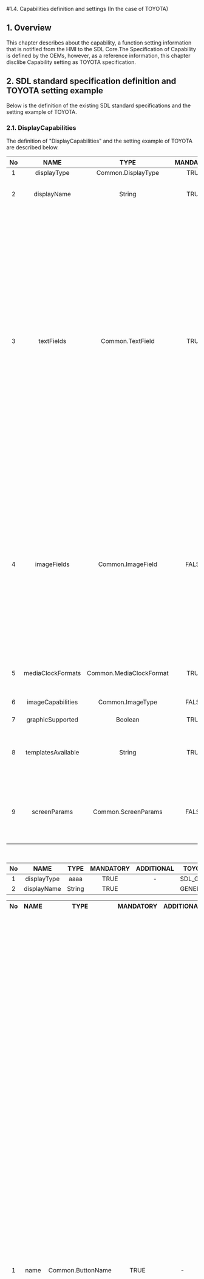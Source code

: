 #1.4. Capabilities definition and settings (In the case of TOYOTA)
## 1. Overview
This chapter describes about the capability, a function setting information that is notified from the HMI to the SDL Core.The Specification of Capability is defined by the OEMs,  however, as a reference information, this chapter disclibe Capability setting as TOYOTA specification.

## 2. SDL standard specification definition and TOYOTA setting example
Below is the definition of the existing SDL standard specifications and the setting example of TOYOTA.
### 2.1. DisplayCapabilities
The definition of "DisplayCapabilities" and the setting example of TOYOTA are described below.

| No | NAME               | TYPE  | MANDATORY | ADDITIONAL |TOYOTA Setting|DESCRIPTION|
|:-: | :-:                | :-:   | :-:       | :-:        |--------------|-----------|
|1|displayType|Common.DisplayType|TRUE|	-|SDL_GENERIC|-|
|2|displayName|String|TRUE||GENERIC_DISPLAY|The name of the display the app is connected to.|
|3|textFields |Common.TextField|TRUE|array: true<br>minsize: 0<br>maxsize: 100|{"name": "mainField1",                "characterSet":  "TYPE2SET",  "width": 500,  "rows": 1},<br>{"name": "mainField2",                "characterSet":  "TYPE2SET",  "width": 500,  "rows": 1},<br>{"name": "mainField3",                "characterSet":  "TYPE2SET",  "width": 500,  "rows": 1},<br>{"name": "mainField4",                "characterSet":  "TYPE2SET",  "width": 500,  "rows": 1},<br>{"name": "statusBar",                 "characterSet":  "TYPE2SET",  "width": 500,  "rows": 1},<br>{"name": "mediaClock",                "characterSet":  "TYPE2SET",  "width": 500,  "rows": 1},<br>{"name": "mediaTrack",                "characterSet":  "TYPE2SET",  "width": 500,  "rows": 1},<br>{"name": "alertText1",                "characterSet":  "TYPE2SET",  "width": 500,  "rows": 1},<br>{"name": "alertText2",                "characterSet":  "TYPE2SET",  "width": 500,  "rows": 1},<br>{"name": "alertText3",                "characterSet":  "TYPE2SET",  "width": 500,  "rows": 1},<br>{"name": "scrollableMessageBody",     "characterSet":  "TYPE2SET",  "width": 500,  "rows": 1},<br>{"name": "initialInteractionText",    "characterSet":  "TYPE2SET",  "width": 500,  "rows": 1},<br>{"name": "navigationText1",           "characterSet":  "TYPE2SET",  "width": 500,  "rows": 1},<br>{"name": "navigationText2",           "characterSet":  "TYPE2SET",  "width": 500,  "rows": 1},<br>{"name": "ETA",                       "characterSet":  "TYPE2SET",  "width": 500,  "rows": 1},<br>{"name": "totalDistance",             "characterSet":  "TYPE2SET",  "width": 500,  "rows": 1},<br>{"name": "navigationText",            "characterSet":  "TYPE2SET",  "width": 500,  "rows": 1},<br>{"name": "audioPassThruDisplayText1", "characterSet":  "TYPE2SET",  "width": 500,  "rows": 1},<br>{"name": "audioPassThruDisplayText2", "characterSet":  "TYPE2SET",  "width": 500,  "rows": 1},<br>{"name": "sliderHeader",              "characterSet":  "TYPE2SET",  "width": 500,  "rows": 1},<br>{"name": "sliderFooter",              "characterSet":  "TYPE2SET",  "width": 500,  "rows": 1},<br>{"name": "notificationText",          "characterSet":  "TYPE2SET",  "width": 500,  "rows": 1},<br>{"name": "menuName",                  "characterSet":  "TYPE2SET",  "width": 500,  "rows": 1},<br>{"name": "secondaryText",             "characterSet":  "TYPE2SET",  "width": 500,  "rows": 1},<br>{"name": "tertiaryText",              "characterSet":  "TYPE2SET",  "width": 500,  "rows": 1},<br>{"name": "timeToDestination",         "characterSet":  "TYPE2SET",  "width": 500,  "rows": 1},<br>{"name": "turnText",                  "characterSet":  "TYPE2SET",  "width": 500,  "rows": 1},<br>{"name": "menuTitle",                 "characterSet":  "TYPE2SET",  "width": 500,  "rows": 1},<br>{"name": "phoneNumber",               "characterSet":  "TYPE2SET",  "width": 500,  "rows": 1},<br>{"name": "addressLines",              "characterSet":  "TYPE2SET",  "width": 500,  "rows": 1},<br>{"name": "locationDescription"      , "characterSet":  "TYPE2SET",  "width": 500,  "rows": 1},<br>{"name": "locationName",              "characterSet":  "TYPE2SET",  "width": 500,  "rows": 1}|-|
|4|imageFields|Common.ImageField|FALSE|array: true<br>minsize: 1<br>maxsize: 100|{"name": "softButtonImage",<br> "imageTypeSupported": ["GRAPHIC_BMP", "GRAPHIC_JPEG", "GRAPHIC_PNG"],<br> "imageResolution": { "resolutionWidth": 56, "resolutionHeight": 56 }},<br>{"name": "choiceImage",<br> "imageTypeSupported": ["GRAPHIC_BMP", "GRAPHIC_JPEG", "GRAPHIC_PNG"],<br> "imageResolution": { "resolutionWidth": 75, "resolutionHeight": 75 }},<br>{"name": "choiceSecondaryImage",<br> "imageTypeSupported": ["GRAPHIC_BMP", "GRAPHIC_JPEG", "GRAPHIC_PNG"],<br> "imageResolution": { "resolutionWidth": 75, "resolutionHeight": 75 }},<br>{"name": "menuIcon",<br> "imageTypeSupported": ["GRAPHIC_BMP", "GRAPHIC_JPEG", "GRAPHIC_PNG"],<br> "imageResolution": { "resolutionWidth": 75, "resolutionHeight": 75 }},<br>{"name": "cmdIcon",<br> "imageTypeSupported": ["GRAPHIC_BMP", "GRAPHIC_JPEG", "GRAPHIC_PNG"],<br> "imageResolution": { "resolutionWidth": 75, "resolutionHeight": 75 }},<br>{"name": "appIcon",<br> "imageTypeSupported": ["GRAPHIC_BMP", "GRAPHIC_JPEG", "GRAPHIC_PNG"],<br> "imageResolution": { "resolutionWidth": 70, "resolutionHeight": 70 }},<br>{"name": "graphic",<br> "imageTypeSupported": ["GRAPHIC_BMP", "GRAPHIC_JPEG", "GRAPHIC_PNG"],<br> "imageResolution": { "resolutionWidth": 373, "resolutionHeight": 373 }},<br>{"name": "secondaryGraphic",<br> "imageTypeSupported": ["GRAPHIC_BMP", "GRAPHIC_JPEG", "GRAPHIC_PNG"],<br> "imageResolution": { "resolutionWidth": 373, "resolutionHeight": 373 }}|-|
|5|mediaClockFormats|Common.MediaClockFormat|TRUE|array: true<br>minsize: 0<br>maxsize: 100|"CLOCK1", "CLOCK2", "CLOCK3", "CLOCKTEXT1", "CLOCKTEXT2", "CLOCKTEXT3", "CLOCKTEXT4"|-|
|6|imageCapabilities|Common.ImageType|FALSE|array: true<br>minsize: 0<br>maxsize: 2|DYNAMIC|-|
|7|graphicSupported|Boolean|TRUE||TRUE|-|
|8|templatesAvailable|String|TRUE|array: true<br>minsize: 0<br>maxsize: 100<br>maxlength: 100|"DEFAULT", "MEDIA", "NON-MEDIA", "ONSCREEN_PRESETS", "GRAPHIC_WITH_TEXT", "TEXT_WITH_GRAPHIC", "TILES_ONLY", "TEXTBUTTONS_ONLY", "GRAPHIC_WITH_TILES", "TILES_WITH_GRAPHIC", "GRAPHIC_WITH_TEXT_AND_SOFTBUTTONS","TEXT_AND_SOFTBUTTONS_WITH_GRAPHIC", "GRAPHIC_WITH_TEXTBUTTONS", "TEXTBUTTONS_WITH_GRAPHIC", "LARGE_GRAPHIC_WITH_SOFTBUTTONS", "DOUBLE_GRAPHIC_WITH_SOFTBUTTONS", "LARGE_GRAPHIC_ONLY"<br>|-|
|9|screenParams|Common.ScreenParams|FALSE||"resolution": {<br>    "resolutionWidth": 1163,<br>    "resolutionHeight": 720<br>},<br>"touchEventAvailable": {<br>    "pressAvailable": true,<br>    "multiTouchAvailable": false,<br>    "doublePressAvailable": false|-|
<br>

| No | NAME      | TYPE  | MANDATORY | ADDITIONAL |TOYOTA Setting |DESCRIPTION|
|:-: | :-:       | :-:   | :-:       | :-:        |-------------- |-----------|
| 1  |displayType|aaaa   |TRUE       |-           |SDL_GENERIC    |-          |
| 2  |displayName|String |TRUE       |            |GENERIC_DISPLAY|^|

<table>
  <tr>
    <th>No</th>
    <th>NAME</th>
    <th>TYPE</th>
    <th>MANDATORY</th>
    <th>ADDITIONAL</th>
    <th width="1000">TOYOTA Setting</th>
    <th>DESCRIPTION</th>
  </tr>
  <tr align="center">
    <td>1</td>
    <td>name</td>
    <td>Common.ButtonName</td>
    <td>TRUE</td>
    <td>-</td>
    <td align="left" rowspan="4">
       {"name": "PRESET_0",    "shortPressAvailable": true,  "longPressAvailable": true,  "upDownAvailable": false},<br>
       {"name": "PRESET_1",    "shortPressAvailable": true,  "longPressAvailable": true,  "upDownAvailable": false},<br>
       {"name": "PRESET_2",    "shortPressAvailable": true,  "longPressAvailable": true,  "upDownAvailable": false},<br>
       {"name": "PRESET_3",    "shortPressAvailable": true,  "longPressAvailable": true,  "upDownAvailable": false},<br>
       {"name": "PRESET_4",    "shortPressAvailable": true,  "longPressAvailable": true,  "upDownAvailable": false},<br>
       {"name": "PRESET_5",    "shortPressAvailable": true,  "longPressAvailable": true,  "upDownAvailable": false},<br>
       {"name": "PRESET_6",    "shortPressAvailable": true,  "longPressAvailable": true,  "upDownAvailable": false},<br>
       {"name": "PRESET_7",    "shortPressAvailable": true,  "longPressAvailable": true,  "upDownAvailable": false},<br>
       {"name": "PRESET_8",    "shortPressAvailable": true,  "longPressAvailable": true,  "upDownAvailable": false},<br>
       {"name": "PRESET_9",    "shortPressAvailable": true,  "longPressAvailable": true,  "upDownAvailable": false},<br>
       {"name": "PLAY_PAUSE",  "shortPressAvailable": true,  "longPressAvailable" :true,  "upDownAvailable": false},<br>
       {"name": "SEEKLEFT",    "shortPressAvailable": true,  "longPressAvailable": true,  "upDownAvailable": false},<br>
       {"name": "SEEKRIGHT",   "shortPressAvailable": true,  "longPressAvailable": true,  "upDownAvailable": false}
    </td>
    <td align="left">-</td>
  </tr>
</table>



### 2.2. TouchEventCapabilities
The definition of “TouchEventCapabilities” and the setting example of TOYOTA are described below.In case of TOYOTA setting, TouchEventCapability is set in "touchEventAvailable" in "screenParam" of "2.1 DisplayCapability".

| No | NAME               | TYPE  | MANDATORY | ADDITIONAL |TOYOTA Setting|DESCRIPTION|
|:-: | :-:                | :-:   | :-:       | :-:        |--------------|-----------|
|1   |pressAvailable      |Boolean|TRUE       |-           |TRUE          |-          |
|2   |multiTouchAvailable |Boolean|TRUE       |-           |FALSE         |-          |
|3   |doublePressAvailable|Boolean|TRUE       |-           |FALSE         |-          |
<br>

### 2.3. AudioPassThruCapabilities
The definition of “AudioPassThruCapabilities” and the setting example of TOYOTA are described below.

| No | NAME         | TYPE               | MANDATORY | ADDITIONAL |TOYOTA Setting|DESCRIPTION|
|:-: | :-:          | :-:                | :-:       | :-:        |--------------|-----------|
|1   |samplingRate  |Common.SamplingRate |TRUE       |-           |16KHZ         |-          |
|2   |bitsPerSample |Common.BitsPerSample|TRUE       |-           |RATE_16_BIT   |-          |
|3   |audioType     |Common.AudioType    |TRUE       |-           |PCM           |-          |
<br>

### 2.4. pcmStreamCapabilities
The definition of “pcmStreamCapabilities” and a setting example of TOYOTA are described below.

| No | NAME       | TYPE     | MANDATORY | ADDITIONAL |TOYOTA Setting|DESCRIPTION|
|:-: | :-:        | :-:      | :-:       | :-:        |--------------|-----------|
|1   |undefined   |undefined |undefined  |undefined   |"samplingRate": "16KHZ",<br>"bitsPerSample": "RATE_16_BIT",<br>"audioType": "PCM"        |-           |
*Although it is not defined in the SDL standard specifications, it is only defined in TOYOTA specification.|
<br>

### 2.5. SoftButtonCapabilities
The definition of "SoftButtonCapabilities" and the setting example of TOYOTA are described below.

| No | NAME              | TYPE   | MANDATORY | ADDITIONAL |TOYOTA Setting|DESCRIPTION|
|:-: | :-:               | :-:    | :-:       | :-:        |--------------|------------|
|1   |shortPressAvailable|Boolean |TRUE       | -          |TRUE         |The button supports a short press.<br>ver the button is pressed short, onButtonPressed( SHORT) must be invoked.|
|2   |longPressAvailable |Boolean |TRUE       | -          |FALSE        |The button supports a LONG press.<br>Whenever the button is pressed long, onButtonPressed( LONG) must be invoked.|
|3   |upDownAvailable    |Boolean |TRUE       | -          |FALSE        |The button supports "button down" and "button up".<br>Whenever the button is pressed, onButtonEvent( DOWN) must be invoked.<br>Whenever the button is released, onButtonEvent( UP) must be invoked.|
|4   |imageSupported     |Boolean |TRUE       | -          |TRUE         |Must be true if the button supports referencing a static or dynamic image.|
|5   |textSupported      |Boolean |FALSE      | -          |N/A          |The button supports the use of text.<br>If not included, the default value should be considered true that the button will support text.|

### 2.6. SystemCapabilities
The definition of “SystemCapabilities” and the setting example of TOYOTA are described below.
The Capability existing in the setting is described in (1) to (4) of this chapter.

| No | NAME                              | TYPE                           | MANDATORY | ADDITIONAL |TOYOTA Setting|DESCRIPTION|
|:-: | :-:                               | :-:                            | :-:       | :-:        |-------------|------------|
|1   |navigationCapability               |Common.NavigationCapability     |FALSE      | -          |Refer to (1) "navigationCapability" in section 2.6.    | - |
|2   |phoneCapability                    |Common.PhoneCapability          |FALSE      | -          |Refer to (2) "phoneCapability" in section 2.6.         | - |
|3   |videoStreamingCapability           |Common.VideoStreamingCapability |FALSE      | -          |Refer to (3) "videoStreamingCapability" in section 2.6.| - |
|4   |remoteControlCapability (undefined)|undefined                       |undefined  | undefined  |Refer to (4) "remoteControlCapability" in section 2.6. | - |
<br>

(1) "navigationCapability" in the “SystemCapability” setting is described below.

| No | NAME               | TYPE     | MANDATORY | ADDITIONAL |TOYOTA Setting|DESCRIPTION|
|:-: | :-:                | :-:      | :-:       | :-:        |--------------|-----------|
|1   |sendLocationEnabled |Boolean   |FALSE      | -          |TRUE          |If the module has the ability to add locations to the onboard nav|
|2   |getWayPointsEnabled |Boolean   |FALSE      | -          |TRUE          |If the module has the ability to return way points from onboard nav|
<br>

(2) "phoneCapability" in the "SystemCapability" setting is described below.

| No | NAME             | TYPE     | MANDATORY | ADDITIONAL |TOYOTA Setting|DESCRIPTION|
|:-: | :-:              | :-:      | :-:       | :-:        |--------------|-----------|
|1   |dialNumberEnabled |Boolean   |FALSE      | -          |TRUE          |If the module has the ability to perform dial number|
<br>

(3) "videoStreamingCapability" in the "SystemCapability" setting is described below.

| No | NAME                      | TYPE                       | MANDATORY | ADDITIONAL |TOYOTA Setting|DESCRIPTION|
|:-: | :-:                       | :-:                        | :-:       | :-:        |--------------|-----------|
|1   |preferredResolution        |Common.ImageResolution      |FALSE      | -          |resolutionWidth　 ： 1163<br>resolutionHeight　： 720| The preferred resolution of a video stream for decoding and rendering on HMI.|
|2   |maxBitrate                 |Integer                     |FALSE      |minvalue: 0<br>maxvalue: 2147483647| 10000 |The maximum bitrate of video stream that is supported, in kbps.|
|3   |supportedFormats           |Common.VideoStreamingFormat |FALSE      |array: true |{ "protocol: "RTP",<br>"codec": "H264" },<br>{ protocol: "RAW,<br>codec: "H264" }"|Detailed information on each format supported by this system, in its preferred order.|
|4   |hapticSpatialDataSupported |boolean                     |FALSE      | -          |FALSE         |True if the system can utilize the haptic spatial data from the REFERENCE being streamed.|
|5   |diagonalScreenSize         |Float                       |FALSE      |minvalue: 0 |N/A           |The diagonal screen size in inches.|
|6   |pixelPerInch               |Float                       |FALSE      |minvalue: 0 |N/A           |PPI is the diagonal resolution in pixels divided by the diagonal screen size in inches.|
|7   |scale                      |Float                       |FALSE      |minvalue: 1<br>maxvalue: 10|N/A           |The scaling factor the app should use to change the size of the projecting view.|
<br>

(4) “remoteControlCapability” in the “SystemCapability” setting is described below.
The TOYOTA setting of Capability existing in the setting is described in (4) -1 to (4) -5 of this chapter.

| No | NAME                          | TYPE                                  | MANDATORY | ADDITIONAL |TOYOTA Setting|DESCRIPTION|
|:-: | :-:                           | :-:                                   | :-:       | :-:        |--------------|-----------|
|1   |climateControlCapabilities     |ClimateControlCapabilities             |FALSE      |array: true<br>minsize: 1<br>maxsize: 100|Refer to (4)-1 "climateControlCapabilities" in section 2.6.|If included, the platform supports RC climate controls. For this baseline version, maxsize=1. i.e. only one climate control module is supported|
|2   |radioControlCapabilities       |RadioControlCapabilities               |FALSE      |array: true<br>minsize: 1<br>maxsize: 100|Refer to (4)-2 "radioControlCapabilities" in section 2.6.|If included, the platform supports RC radio controls. For this baseline version, maxsize=1. i.e. only one climate control module is supported|
|3   |buttonCapabilities             |Common.ButtonCapabilitie               |FALSE      |array: true<br>minsize: 1<br>maxsize: 100| N/A |If included, the platform supports RC button controls with the included button names|
|4   |seatControlCapabilities        |Common.SeatControlCapabilities         |FALSE      |minsize="1"<br>maxsize="100"<br>array="true"|Refer to (4)-3 "seatControlCapabilities" in section 2.6.|If included, the platform supports seat controls.|
|5   |audioControlCapabilities       |Common.AudioControlCapabilities        |FALSE      |minsize="1"<br>maxsize="100"<br>array="true" | Refer to (4)-4 "audioControlCapabilities" in section 2.6. |If included, the platform supports audio controls.|
|6   |hmiSettingsControlCapabilities |Common.HMISettingsControlCapabilities  |FALSE      | -          | Refer to (4)-5 "hmiSettingsControlCapabilities" in section 2.6.| If included, the platform supports hmi setting controls.|
|7   |lightControlCapabilities       |Common.LightControlCapabilities        |FALSE      | -          | N/A | If included, the platform supports light controls.|
<br>

(4) -1 The following describes “climateControlCapabilities” in the “RemoteControlCapabilities” setting.

| No | NAME                        | TYPE             | MANDATORY | ADDITIONAL |TOYOTA Setting|DESCRIPTION|
|:-: | :-:                         | :-:              | :-:       | :-:        |--------------|-----------|
|1   |moduleName                   |String            |TRUE       |maxlength: 100  | primary_climate | The short friendly name of the climate control module. It should not be used to identify a module by mobile application.|
|2   |moduleInfo                   |Common.ModuleInfo |FALSE      | -          |N/A | Information about a RC module, including its id. |
|3   |fanSpeedAvailable            |Boolean           |FALSE      | -          |TRUE          |Availability of the control of fan speed<br>True: Available, False: Not Available, Not present: Not Available. |
|4   |currentTemperatureAvailable  |Boolean           |FALSE      | -          |TRUE          |Availability of the reading of current temperature.<br>True: Available, False: Not Available, Not present: Not Available.|
|5   |desiredTemperatureAvailable  |Boolean           |FALSE      | -          |TRUE          |Availability of the control of desired temperature.<br>True: Available, False: Not Available, Not present: Not Available.|
|6   |acEnableAvailable            |Boolean           |FALSE      | -          |TRUE          |Availability of the control of turn on/off AC.<bf>True: Available, False: Not Available, Not present: Not Available.|
|7   |acMaxEnableAvailable         |Boolean           |FALSE      | -          |TRUE          |Availability of the control of enable/disable air conditioning is ON on the maximum level.<br>True: Available, False: Not Available, Not present: Not Available.|
|8   |circulateAirEnableAvailable  |Boolean           |FALSE      | -          |FALSE         |Availability of the control of enable/disable circulate Air mode.<br>True: Available, False: Not Available, Not present: Not Available.|
|9   |autoModeEnableAvailable      |Boolean           |FALSE      | -          |TRUE          |Availability of the control of enable/disable auto mode.<br>True: Available, False: Not Available, Not present: Not Available.|
|10  |dualModeEnableAvailable      |Boolean           |FALSE      | -          |TRUE          |Availability of the control of enable/disable dual mode.<br>True: Available, False: Not Available, Not present: Not Available.|
|11  |defrostZoneAvailable         |Boolean           |FALSE      | -          |FALSE         |Availability of the control of defrost zones.<br>True: Available, False: Not Available, Not present: Not Available|
|12  |defrostZone                  |DefrostZone       |FALSE      |array: true<br>minsize: 1<br>maxsize: 100 |N/A |A set of all defrost zones that are controllable.|
|13  |ventilationModeAvailable     |Boolean           |FALSE      | -          |FALSE         |Availability of the control of air ventilation mode.<br>True: Available, False: Not Available, Not present: Not Available.|
|14  |ventilationMode              |VentilationMode   |FALSE      |array: true<br>minsize: 1<br>maxsize: 100 |N/A |A set of all ventilation modes that are controllable|
|15  |heatedSteeringWheelAvailable |Boolean           |FALSE      | -          |TRUE          |Availability of the control (enable/disable) of heated Steering Wheel.<br>True: Available, False: Not Available, Not present: Not Available.|
|16  |heatedWindshieldAvailable    |Boolean           |FALSE      | -          |FALSE         |Availability of the control (enable/disable) of heated Windshield.<br>True: Available, False: Not Available, Not present: Not Available.|
|17  |heatedRearWindowAvailable    |Boolean           |FALSE      | -          |FALSE         |Availability of the control (enable/disable) of heated Rear Window.<br>True: Available, False: Not Available, Not present: Not Available.|
|18  |heatedMirrorsAvailable       |Boolean           |FALSE      | -          |FALSE         |Availability of the control (enable/disable) of heated Mirrors.<br>True: Available, False: Not Available, Not present: Not Available.|
|19  |climateEnableAvailable       |Boolean           |FALSE      | -          |N/A           |Availability of the control of enable/disable climate control.<br>True: Available, False: Not Available, Not present: Not Available.|
<br>

(4)-2 The “radioControlCapabilities” in the “RemoteControlCapabilities” setting is described below.

| No | NAME                           | TYPE             | MANDATORY | ADDITIONAL    |TOYOTA Setting|DESCRIPTION|
|:-: | :-:                            | :-:              | :-:       | :-:           |--------------|-----------|
|1   |moduleName                      |String            |TRUE       |maxlength: 100 |radio         |The short friendly name of the climate control module.<br>It should not be used to identify a module by mobile application.|
|2   |moduleInfo                      |Common.ModuleInfo |FALSE      | -             |N/A           |Information about a RC module, including its id.|
|3   |radioEnableAvailable            |Boolean           |FALSE      | -             |FALSE         |Availability of the control of enable/disable radio.<br>True: Available, False: Not Available, Not present: Not Available.|
|4   |radioBandAvailable              |Boolean           |FALSE      | -             |TRUE          |Availability of the control of radio band.<br>True: Available, False: Not Available, Not present: Not Available.|
|5   |radioFrequencyAvailable         |Boolean           |FALSE      | -             |TRUE          |Availability of the control of radio frequency.<br>True: Available, False: Not Available, Not present: Not Available.|
|6   |hdChannelAvailable              |Boolean           |FALSE      | -             |FALSE         |Availability of the control of HD radio channel.<br>True: Available, False: Not Available, Not present: Not Available|
|7   |rdsDataAvailable                |Boolean           |FALSE      | -             |TRUE          |Availability of the getting Radio Data System (RDS) data.<br>True: Available, False: Not Available, Not present: Not Available.|
|8   |availableHDsAvailable           |Boolean           |FALSE      | -             |FALSE         |Availability of the getting the number of available HD channels.<br>True: Available, False: Not Available, Not present: Not Available.|
|9   |stateAvailable                  |Boolean           |FALSE      | -             |FALSE         |Availability of the getting the Radio state.<br>True: Available, False: Not Available, Not present: Not Available.|
|10  |signalStrengthAvailable         |Boolean           |FALSE      | -             |FALSE         |Availability of the getting the signal strength.<br>True: Available, False: Not Available, Not present: Not Available.|
|11  |signalChangeThresholdAvailable  |Boolean           |FALSE      | -             |FALSE         |Availability of the getting the signal Change Threshold.<br>True: Available, False: Not Available, Not present: Not Available.|
|12  |sisDataAvailable                |Boolean           |FALSE      | -             |FALSE         |Availability of the getting HD radio Station Information Service (SIS) data.<br>True: Available, False: Not Available, Not present: Not Available.|
|13  |hdRadioEnableAvailable          |Boolean           |FALSE      | -             |FALSE         |Availability of the control of enable/disable HD radio.<br>True: Available, False: Not Available, Not present: Not Available.|
|14  |siriusxmRadioAvailable          |Boolean           |FALSE      | -             |FALSE         |Availability of sirius XM radio.<br>True: Available, False: Not Available, Not present: Not Available.|
|15  |availableHdChannelsAvailable    |Boolean           |FALSE      | -             |N/A           |Availability of the list of available HD sub-channel indexes.<br>True: Available, False: Not Available, Not present: Not Available.|
<br>

(4)-3 The "seatControlCapabilities" in the "RemoteControlCapabilities" setting is described below.

| No | NAME                                  | TYPE             | MANDATORY | ADDITIONAL     |TOYOTA Setting|DESCRIPTION|
|:-: | :-:                                   | :-:              | :-:       | :-:            |--------------|-----------|
|1   |moduleName                             |String            |TRUE       |maxlength="100" |driver_seat   |The short friendly name of the light control module.<br>It should not be used to identify a module by mobile application.|
|2   |moduleInfo                             |Common.ModuleInfo |FALSE      | -              |N/A           | - |
|3   |heatingEnabledAvailable                |Boolean           |FALSE      | -              |FALSE         | - |
|4   |coolingEnabledAvailable                |Boolean           |FALSE      | -              |FALSE         | - |
|5   |heatingLevelAvailable                  |Boolean           |FALSE      | -              |FALSE         | - |
|6   |coolingLevelAvailable                  |Boolean           |FALSE      | -              |FALSE         | - |
|7   |horizontalPositionAvailable            |Boolean           |FALSE      | -              |FALSE         | - |
|8   |verticalPositionAvailable              |Boolean           |FALSE      | -              |FALSE         | - |
|9   |frontVerticalPositionAvailable         |Boolean           |FALSE      | -              |FALSE         | - |
|10  |backVerticalPositionAvailable          |Boolean           |FALSE      | -              |FALSE         | - |
|11  |backTiltAngleAvailablee                |Boolean           |FALSE      | -              |FALSE         | - |
|12  |headSupportHorizontalPositionAvailable |Boolean           |FALSE      | -              |FALSE         | - |
|13  |headSupportVerticalPositionAvailable   |Boolean           |FALSE      | -              |FALSE         | - |
|14  |massageEnabledAvailable                |Boolean           |FALSE      | -              |FALSE         | - |
|15  |massageModeAvailable                   |Boolean           |FALSE      | -              |FALSE         | - |
|16  |massageCushionFirmnessAvailable        |Boolean           |FALSE      | -              |FALSE         | - |
|17  |memoryAvailable                        |Boolean           |FALSE      | -              |FALSE         | - |
<br>

(4)-4 The "audioControlCapabilities" in the "RemoteControlCapabilities" setting is described below.

| No | NAME                 | TYPE             | MANDATORY | ADDITIONAL     |TOYOTA Setting|DESCRIPTION|
|:-: | :-:                  | :-:              | :-:       | :-:            |--------------|-----------|
|1   |moduleName            |String            |TRUE       |maxlength="100" |audio         |The short friendly name of the light control module.<br>It should not be used to identify a module by mobile application.|
|2   |moduleInfo            |Common.ModuleInfo |FALSE      |                |N/A           |Information about a RC module, including its id.|
|3   |sourceAvailable       |Boolean           |FALSE      |                |FALSE         |Availability of the control of audio REFERENCE.|
|4   |keepContextAvailable  |Boolean           |FALSE      |                |FALSE         |Availability of the parameter keepContext.|
|5   |volumeAvailable       |Boolean           |FALSE      |                |FALSE         |Availability of the control of audio volume.|
|6   |equalizerAvailable    |Boolean           |FALSE      |                |FALSE         |Availability of the control of Equalizer Settings.|
|7   |equalizerMaxChannelId |Integer           |FALSE      |minvalue="1"<br> maxvalue="100" | 1 |Must be included if equalizerAvailable=true, and assume all IDs starting from 1 to this value are valid.|
<br>

(4)-5 The "hmiSettingsControlCapabilities" in the "RemoteControlCapabilities" setting is described below.

| No | NAME                    | TYPE             | MANDATORY | ADDITIONAL      |TOYOTA Setting|DESCRIPTION|
|:-: | :-:                     | :-:              | :-:       | :-:             |--------------|-----------|
|1   |moduleName               |String            |TRUE       |maxlength="100"  |hmiSettings   |The short friendly name of the hmi setting module.<br>It should not be used to identify a module by mobile application.|
|2   |moduleInfo               |Common.ModuleInfo |FALSE      |                 |N/A           |Information about a RC module, including its id.|
|3   |distanceUnitAvailable    |Boolean           |FALSE      |                 |FALSE         |Availability of the control of distance unit.|
|4   |temperatureUnitAvailable |Boolean           |FALSE      |                 |FALSE         |Availability of the control of temperature unit.|
|5   |displayModeUnitAvailable |Boolean           |FALSE      |                 |FALSE         |Availability of the control of HMI display mode.|
<br>

### 2.7. ButtonCapabilities

The definition of "ButtonCapabilities" and the setting example of TOYOTA are described below.
| No | NAME                    | TYPE             | MANDATORY | ADDITIONAL      |TOYOTA Setting|DESCRIPTION|
|:-: | :-:                     | :-:              | :-:       | :-:             |--------------|-----------|
|1   |moduleName               |String            |TRUE       |maxlength="100"  |hmiSettings   |           |
|1   |moduleName               |String            |TRUE       |maxlength="100"  |hmiSettings   |           |
|1   |moduleName               |String            |TRUE       |maxlength="100"  |hmiSettings   |           |
|1   |moduleName               |String            |TRUE       |maxlength="100"  | ^            |           |
|1   |moduleName               |String            |TRUE       |maxlength="100"  | ^            |           |

<table>
  <tr>
    <th>No</th>
    <th>NAME</th>
    <th>TYPE</th>
    <th>MANDATORY</th>
    <th>ADDITIONAL</th>
    <th>TOYOTA Setting</th>
    <th>DESCRIPTION</th>
  </tr>
  <tr align="center">
    <td>1</td>
    <td>name</td>
    <td>Common.ButtonName</td>
    <td>TRUE</td>
    <td>-</td>
    <td align="left" rowspan="4">
       {"name": "PRESET_0",    "shortPressAvailable": true,  "longPressAvailable": true,  "upDownAvailable": false},<br>
       {"name": "PRESET_1",    "shortPressAvailable": true,  "longPressAvailable": true,  "upDownAvailable": false},<br>
       {"name": "PRESET_2",    "shortPressAvailable": true,  "longPressAvailable": true,  "upDownAvailable": false},<br>
       {"name": "PRESET_3",    "shortPressAvailable": true,  "longPressAvailable": true,  "upDownAvailable": false},<br>
       {"name": "PRESET_4",    "shortPressAvailable": true,  "longPressAvailable": true,  "upDownAvailable": false},<br>
       {"name": "PRESET_5",    "shortPressAvailable": true,  "longPressAvailable": true,  "upDownAvailable": false},<br>
       {"name": "PRESET_6",    "shortPressAvailable": true,  "longPressAvailable": true,  "upDownAvailable": false},<br>
       {"name": "PRESET_7",    "shortPressAvailable": true,  "longPressAvailable": true,  "upDownAvailable": false},<br>
       {"name": "PRESET_8",    "shortPressAvailable": true,  "longPressAvailable": true,  "upDownAvailable": false},<br>
       {"name": "PRESET_9",    "shortPressAvailable": true,  "longPressAvailable": true,  "upDownAvailable": false},<br>
       {"name": "PLAY_PAUSE",  "shortPressAvailable": true,  "longPressAvailable" :true,  "upDownAvailable": false},<br>
       {"name": "SEEKLEFT",    "shortPressAvailable": true,  "longPressAvailable": true,  "upDownAvailable": false},<br>
       {"name": "SEEKRIGHT",   "shortPressAvailable": true,  "longPressAvailable": true,  "upDownAvailable": false}
    </td>
    <td align="left">-</td>
  </tr>
  <tr align="center">
    <td> 2 </td>
    <td>shortPressAvailable</td>
    <td>Boolean</td><td>TRUE</td>
    <td> - </td>
    <td align="left"> - </td>
  </tr>
  <tr align="center">
    <td> 3 </td>
    <td>longPressAvailable </td>
    <td>Boolean</td>
    <td>TRUE</td>
    <td>-</td>
    <td align="left"> -</td>
  </tr>
  <tr align="center">
    <td> 4 </td>
    <td>upDownAvailable</td>
    <td>Boolean</td>
    <td>TRUE</td>
    <td>-</td>
    <td align="left"> - </td>
  </tr>
  <tr align="center">
    <td> 5 </td>
    <td>moduleInfo</td>
    <td>Common.ModuleInfo</td>
    <td>FALSE</td>
    <td> - </td>
    <td align="left"> N/A </td>
    <td align="left">Information about a RC module, including its id.</td>
  </tr>
</table>
<br>

### 2.8. PresetBankCapabilities
The definition of "PresetBankCapabilities" and the setting example of TOYOTA are described below.

| No | NAME                    | TYPE   | MANDATORY | ADDITIONAL |TOYOTA Setting|DESCRIPTION|
|:-: | :-:                     | :-:    | :-:       | :-:        |--------------|-----------|
|1   |onScreenPresetsAvailable |Boolean |TRUE       | -          |TRUE          | -         |
<br>

### 2.9. LightControlCapabilities
The definition of "LightControlCapabilities" and the setting example of TOYOTA are described below.

| No | NAME           | TYPE                    | MANDATORY | ADDITIONAL     |TOYOTA Setting|DESCRIPTION|
|:-: | :-:            | :-:                     | :-:       | :-:            |--------------|-----------|
|1   |moduleName      |                         |TRUE       |maxlength="100" |N/A           | The short friendly name of the light control module.<br>It should not be used to identify a module by mobile application.|
|2   |moduleInfo      |Common.ModuleInfo        |FALSE      | -              |N/A           | Information about a RC module, including its id.|
|3   |supportedLights |Common.LightCapabilities |TRUE       |minsize="1"<br>maxsize="100"<br>array="true" |N/A           |An array of available LightCapabilities that are controllable. |
<br>

### 2.10. LightCapabilities
The definition of "LightCapabilities" and the setting example of TOYOTA are described below.

| No | NAME                  | TYPE            | MANDATORY | ADDITIONAL |TOYOTA Setting|DESCRIPTION|
|:-: | :-:                   | :-:             | :-:       | :-:        |--------------|-----------|
|1   |name                   |Common.LightName |TRUE       | -          |N/A           | -         |
|2   |statusAvailable        |Boolean          |FALSE      | -          |N/A           |Indicates if the status (ON/OFF) can be set remotely. App shall not use read-only values (RAMP_UP/RAMP_DOWN/UNKNOWN/INVALID) in a setInteriorVehicleData request.|
|1   |moduleName             |Boolean          |FALSE      | -          |N/A           |Indicates if the light's density can be set remotely (similar to a dimmer).|
|1   |rgbColorSpaceAvailable |Boolean          |FALSE      | -          |N/A           |Indicates if the light's color can be set remotely by using the sRGB color space.|
<br>

### 2.11. HMICapabilities
The definition of "HMICapabilities" and the setting example of TOYOTA are described below.

| No | NAME      | TYPE   | MANDATORY | ADDITIONAL |TOYOTA Setting|DESCRIPTION|
|:-: | :-:       | :-:    | :-:       | :-:        |--------------|-----------|
|1   |navigation |Boolean |FALSE      | -          |N/A           |Availability of build in Nav. True: Available, False: Not Available|
|2   |phoneCall  |Boolean |FALSE      | -          |N/A           |Availability of build in phone. True: Available, False: Not Available|
|3   |phoneCall  |Boolean |FALSE      | -          |N/A           |Availability of built-in video streaming. True: Available, False: Not Available|
<br>

### 2.12. DisplayCapability
The definition of "DisplayCapability" and the setting example of TOYOTA are described below.

| No | NAME               |  TYPE                        | MANDATORY | ADDITIONAL |TOYOTA Setting|DESCRIPTION|
|:-: | :-:                | :-:                          | :-:       | :-:        |--------------|-----------|
|1   |displayName         |String                        |FALSE      | -          |N/A           |-|
|2   |windowTypeSupported |Common.WindowTypeCapabilities |FALSE      |array: true<br>minsize: 1|N/A           |Informs the application how many windows the app is allowed to create per type|
|3   |windowCapabilities  |Common.WindowCapability       |FALSE      |array: true<br>minsize: 1<br>maxsize: 1000|N/A           |Contains a list of capabilities of all windows related to the app.<br>Once the app has registered the capabilities of all windows are provided.<br>GetSystemCapability still allows requesting window capabilities of all windows.|

### 2.13. WindowTypeCapabilities
The definition of "WindowTypeCapabilitiess" and the setting example of TOYOTA are described below.

| No | NAME                  |  TYPE            | MANDATORY | ADDITIONAL |TOYOTA Setting|DESCRIPTION|
|:-: | :-:                   | :-:              | :-:       | :-:        |--------------|-----------|
|1   |type                   |Common.WindowType |TRUE       | -          |N/A           |-|
|2   |maximumNumberOfWindows |Integer           |TRUE       | -          |N/A           |-|
<br>

### 2.14. WindowCapability
The definition of "WindowCapability" and the setting example of TOYOTA are described below.

| No | NAME                     |  TYPE                        | MANDATORY | ADDITIONAL |TOYOTA Setting|DESCRIPTION|
|:-: | :-:                      | :-:                          | :-:       | :-:        |--------------|-----------|
|1   |windowID                  |Integer                       |FALSE      | -          |N/A           |The specified ID of the window. Can be set to a predefined window, or omitted for the main window on the main display.|
|2   |textFields                |Common.TextField              |FALSE      |array: true<br>minsize: 1<br>maxsize: 100 |N/A           |A set of all fields that support text data. See TextField|
|3   |imageFields               |Common.ImageField             |FALSE      |array: true<br>minsize: 1<br>maxsize: 100 |N/A           |A set of all fields that support images. See ImageField|
|4   |imageTypeSupported        |Common.ImageType              | -         |array: true<br>minsize: 0<br>maxsize: 1000 |N/A           |Provides information about image types supported by the system.|
|5   |templatesAvailable        |String                        |FALSE      |array: true<br>minsize: 1<br>maxsize: 100<br>maxlength: 100 |N/A           |A set of all window templates available on the head unit.|
|6   |numCustomPresetsAvailable |Integer                       |FALSE      |minvalue: 1<br>maxvalue: 100 |N/A           |The number of on-window custom presets available (if any); otherwise omitted.|
|7   |buttonCapabilities        |Common.ButtonCapabilities     |FALSE      |array: true<br>minsize: 1<br>maxsize: 100 |N/A           |The number of buttons and the capabilities of each on-window button.|
|8   |softButtonCapabilities    |Common.SoftButtonCapabilities |FALSE      |array: true<br>minsize: 1<br>maxsize: 100 |N/A           |The number of soft buttons available on-window and the capabilities for each button.|
|9   |menuLayoutsAvailable      |Common.MenuLayout             |FALSE      |array: true<br>minsize: 1<br>maxsize: 1000 |N/A           |An array of available menu layouts. If this parameter is not provided, only the LIST layout is assumed to be available|
<br>

### 2.15. AppServicesCapabilities
The definition of "AppServicesCapabilities" and the setting example of TOYOTA are described below.

| No | NAME       |  TYPE                     | MANDATORY | ADDITIONAL |TOYOTA Setting|DESCRIPTION|
|:-: | :-:        | :-:                       | :-:       | :-:        |--------------|-----------|
|1   |appServices |Common.AppServiceCapability|FALSE      |array: true |N/A           |An array of currently available services. If this is an update to the capability the affected services will include an update reason in that item|
<br>

### 2.16. AppServiceCapability
The definition of "AppServiceCapability" and the setting example of TOYOTA are described below.

| No | NAME                   |  TYPE                     | MANDATORY | ADDITIONAL |TOYOTA Setting|DESCRIPTION|
|:-: | :-:                    | :-:                       | :-:       | :-:        |--------------|-----------|
|1   |updateReason            |Common.ServiceUpdateReason |FALSE      | -          |N/A           |Only included in OnSystemCapabilityUpdated. Update reason for service record |
|2   |updatedAppServiceRecord |Common.AppServiceRecord    |TRUE       | -          |N/A           |Service record for a specific app service provider|
<br>

### 2.17. SeatLocationCapability
The definition of "SeatLocationCapability" and the setting example of TOYOTA are described below.


| No | NAME   |  TYPE              | MANDATORY | ADDITIONAL |TOYOTA Setting|DESCRIPTION|
|:-: | :-:    | :-:                | :-:       | :-:        |--------------|-----------|
|1   |rows    |Integer             |FALSE      |minvalue: 1<br>maxvalue: 100 |N/A           |Contains information about the locations of each seat.|
|2   |columns |Integer             |FALSE      |minvalue: 1<br>maxvalue: 100 |N/A           |Contains information about the locations of each seat.|
|3   |levels  |Integer             |FALSE      |minvalue: 1<br>maxvalue: 100<br>defvalue:1|N/A           |Contains information about the locations of each seat.|
|4   |seats   |Common.SeatLocation |FALSE      | -          |N/A           |Contains a list of SeatLocation in the vehicle, the first element is the driver's seat|


![.png](./assets/table1.png)<br>